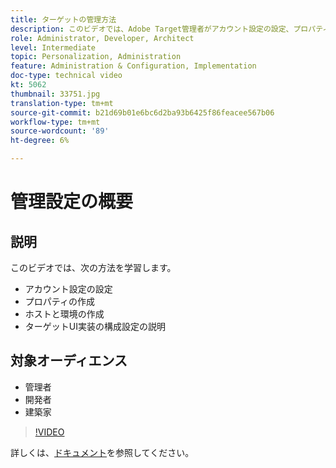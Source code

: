 ```yaml
---
title: ターゲットの管理方法
description: このビデオでは、Adobe Target管理者がアカウント設定の設定、プロパティの作成、ホストと環境の作成を行う方法を示します。 ターゲットUI実装の設定について説明する方法について説明します。
role: Administrator, Developer, Architect
level: Intermediate
topic: Personalization, Administration
feature: Administration & Configuration, Implementation
doc-type: technical video
kt: 5062
thumbnail: 33751.jpg
translation-type: tm+mt
source-git-commit: b21d69b01e6bc6d2ba93b6425f86feacee567b06
workflow-type: tm+mt
source-wordcount: '89'
ht-degree: 6%

---
```



# 管理設定の概要

## 説明

このビデオでは、次の方法を学習します。

* アカウント設定の設定
* プロパティの作成
* ホストと環境の作成
* ターゲットUI実装の構成設定の説明

## 対象オーディエンス

* 管理者
* 開発者
* 建築家

>[!VIDEO](https://video.tv.adobe.com/v/33751/?quality=12)

詳しくは、[ドキュメント](https://docs.adobe.com/content/help/en/target/using/administer/administrating-target.html)を参照してください。
